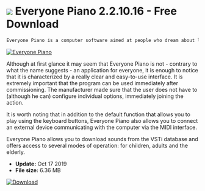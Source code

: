 # ![](https://cdn.softexe.net/static/icon/2/everyone-piano-10042.png) Everyone Piano 2.2.10.16 - Free Download

```sh
Everyone Piano is a computer software aimed at people who dream about learning to play the piano. At the same time, it has been prepared for users who can not afford to buy a real instrument.
```
[![Everyone Piano](https://gallery.dpcdn.pl/imgc/Tools/83299/g_-_420x350_1.5_-_x3fa887bb-5ea6-431f-8832-7003bb02b85f.jpg)](https://softexe.net/win/hobbies-lifestyle/other/everyone-piano:pRRdb.html)

Although at first glance it may seem that Everyone Piano is not - contrary to what the name suggests - an application for everyone, it is enough to notice that it is characterized by a really clear and easy-to-use interface. It is extremely important that the program can be used immediately after commissioning. The manufacturer made sure that the user does not have to (although he can) configure individual options, immediately joining the action.
 
 It is worth noting that in addition to the default function that allows you to play using the keyboard buttons, Everyone Piano also allows you to connect an external device communicating with the computer via the MIDI interface. 
 
 Everyone Piano allows you to download sounds from the VSTi database and offers access to several modes of operation: for children, adults and the elderly.


- **Update:** Oct 17 2019
- **File size:** 6.36 MB

[![Download](https://cdn.softexe.net/static/img/download.png)](https://softexe.net/win/hobbies-lifestyle/other/everyone-piano:pRRdb.html)

